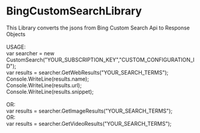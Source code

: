 # BingCustomSearchLibrary
This Library converts the jsons from Bing Custom Search Api to Response Objects
<br><br>
USAGE: 
<br>
var searcher = new CustomSearch("YOUR_SUBSCRIPTION_KEY","CUSTOM_CONFIGURATION_ID");
<br>
var results = searcher.GetWebResults("YOUR_SEARCH_TERMS");
<br>
Console.WriteLine(results.name);
<br>
Console.WriteLine(results.url);
<br>
Console.WriteLine(results.snippet);
<br><br>
OR:
<br>
var results = searcher.GetImageResults("YOUR_SEARCH_TERMS");
<br>
OR:
<br>
var results = searcher.GetVideoResults("YOUR_SEARCH_TERMS");
